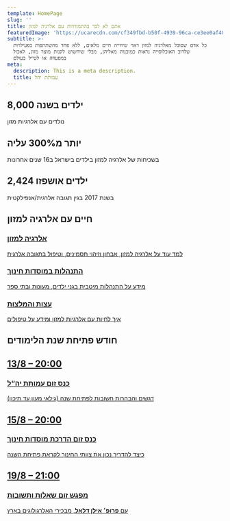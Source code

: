 ```yaml
---
template: HomePage
slug: ''
title: אתם לא לבד בהתמודדות עם אלרגיה למזון
featuredImage: 'https://ucarecdn.com/cf349fbd-b50f-4939-96ca-ce3ee0af40c2/'
subtitle: >-
  כל אדם שסובל מאלרגיה למזון ראוי שיחייה חיים מלאים, ללא פחד מהשתתפות בפעילויות
  שלרוב האוכלוסייה נראות כמובנות מאליהן, מבלי שיחשוש לקנות מוצר מזון, לאכול
  במסעדה או לטייל בעולם
meta:
  description: This is a meta description.
  title: עמותת יהל
---
```

<section>
  <div class="three-column">
    <div><h2>8,000 ילדים בשנה</h2>נולדים עם אלרגיות מזון</div>
    <div><h2>יותר מ300% עליה</h2> בשכיחות של אלרגיה למזון בילדים בישראל ב16 שנים אחרונות</div>
    <div><h2>2,424 ילדים אושפזו</h2> בשנת 2017 בגין תגובה אלרגית/אנפילקטית </div>
  </div>
</section>
<section>
  <h1>חיים עם אלרגיה למזון</h1>
  <div class="three-buttons">
    <a href="/post-categories/מידע-כללי/"><h3>אלרגיה למזון</h3>למד עוד על אלרגיה למזון, אבחון וזיהוי תסמינים, וטיפול בתגובה אלרגית</a>
    <a href="/post-categories/מוסדות-חינוך/"><h3>התנהלות במוסדות חינוך</h3> מידע על התנהלות מיטבית בגני ילדים, מעונות ובתי ספר</a>
    <a href="/post-categories/עצות-והמלצות/"><h3>עצות והמלצות</h3> איך לחיות עם אלרגיות למזון וּמידע על טיפולים</a>
  </div>
</section>
<section>
  <h1>חודש פתיחת שנת הלימודים</h1>
  <div class="three-buttons">
    <a href="/posts/הדרכת-מוסדות-חינוך/"><h2>13/8 – 20:00</h2><h3>כנס זום עמותת יה“ל</h3>דגשים והבהרות חשובות לפתיחת שנה (גילאי מעון עד תיכון)</a>
    <a href="https://youtu.be/hSO4zxgRMQk" target="_blank"><h2>15/8 – 20:00</h2><h3>כנס זום הדרכת מוסדות חינוך</h3> כיצד להדריך נכון את צוותי החינוך לקראת פתיחת השנה</a>
    <a href=""><h2>19/8 – 21:00</h2><h3>מפגש זום שאלות ותשובות</h3>עם <b>פרופ׳ אילן דלאל</b>, מבכירי האלרגולוגים בארץ</a>
  </div>
</section>
<!-- <section>
  <video src="/images/סרטון הזרקה.mp4" controls controlslist="nodownload"></video>
</section> -->

